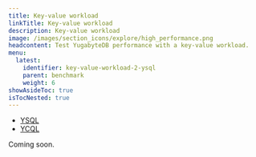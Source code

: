 ```yaml
---
title: Key-value workload
linkTitle: Key-value workload
description: Key-value workload
image: /images/section_icons/explore/high_performance.png
headcontent: Test YugabyteDB performance with a key-value workload.
menu:
  latest:
    identifier: key-value-workload-2-ysql
    parent: benchmark
    weight: 6
showAsideToc: true
isTocNested: true
---
```


<ul class="nav nav-tabs-alt nav-tabs-yb">

  <li >
    <a href="/latest/benchmark/key-value-workload-ysql" class="nav-link active">
      <i class="icon-postgres" aria-hidden="true"></i>
      YSQL
    </a>
  </li>

  <li >
    <a href="/latest/benchmark/key-value-workload-ycql" class="nav-link">
      <i class="icon-cassandra" aria-hidden="true"></i>
      YCQL
    </a>
  </li>

</ul>

Coming soon.
